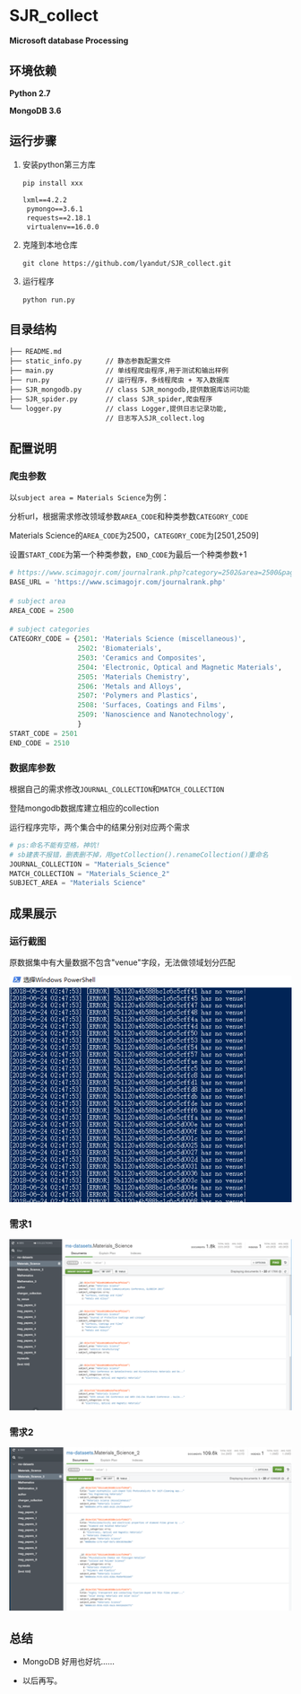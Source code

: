 SJR_collect
===
**Microsoft database Processing**


## 环境依赖
**Python 2.7**

**MongoDB 3.6**

## 运行步骤

1. 安装python第三方库
   
   `pip install xxx`
   
   ```
   lxml==4.2.2
	pymongo==3.6.1
	requests==2.18.1
	virtualenv==16.0.0
   ```

2. 克隆到本地仓库
   
   `git clone https://github.com/lyandut/SJR_collect.git` 

3. 运行程序
   
   `python run.py`

## 目录结构
```
├── README.md           
├── static_info.py      // 静态参数配置文件 
├── main.py             // 单线程爬虫程序,用于测试和输出样例
├── run.py              // 运行程序，多线程爬虫 + 写入数据库
├── SJR_mongodb.py      // class SJR_mongodb,提供数据库访问功能
├── SJR_spider.py       // class SJR_spider,爬虫程序
└── logger.py           // class Logger,提供日志记录功能,
                        // 日志写入SJR_collect.log          
```

## 配置说明
### 爬虫参数

以`subject area = Materials Science`为例：

分析url，根据需求修改领域参数`AREA_CODE`和种类参数`CATEGORY_CODE`

Materials Science的`AREA_CODE`为2500，`CATEGORY_CODE`为[2501,2509]

设置`START_CODE`为第一个种类参数，`END_CODE`为最后一个种类参数+1

```python
# https://www.scimagojr.com/journalrank.php?category=2502&area=2500&page=2&total_size=91
BASE_URL = 'https://www.scimagojr.com/journalrank.php'

# subject area
AREA_CODE = 2500

# subject categories
CATEGORY_CODE = {2501: 'Materials Science (miscellaneous)',
                 2502: 'Biomaterials',
                 2503: 'Ceramics and Composites',
                 2504: 'Electronic, Optical and Magnetic Materials',
                 2505: 'Materials Chemistry',
                 2506: 'Metals and Alloys',
                 2507: 'Polymers and Plastics',
                 2508: 'Surfaces, Coatings and Films',
                 2509: 'Nanoscience and Nanotechnology',
                 }
START_CODE = 2501
END_CODE = 2510

```

### 数据库参数

根据自己的需求修改`JOURNAL_COLLECTION`和`MATCH_COLLECTION`

登陆mongodb数据库建立相应的collection

运行程序完毕，两个集合中的结果分别对应两个需求

```python
# ps:命名不能有空格，神坑!
# sb建表不报错，删表删不掉，用getCollection().renameCollection()重命名
JOURNAL_COLLECTION = "Materials_Science"
MATCH_COLLECTION = "Materials_Science_2"
SUBJECT_AREA = "Materials Science"
```

## 成果展示
### 运行截图
原数据集中有大量数据不包含"venue"字段，无法做领域划分匹配

![Alt text](https://github.com/lyandut/SJR_collect/blob/master/Screenshots/run.PNG)
### 需求1
![Alt text](https://github.com/lyandut/SJR_collect/blob/master/Screenshots/demand1.PNG)
### 需求2
![Alt text](https://github.com/lyandut/SJR_collect/blob/master/Screenshots/demand2.PNG)

## 总结

- MongoDB 好用也好坑……

- 以后再写。
